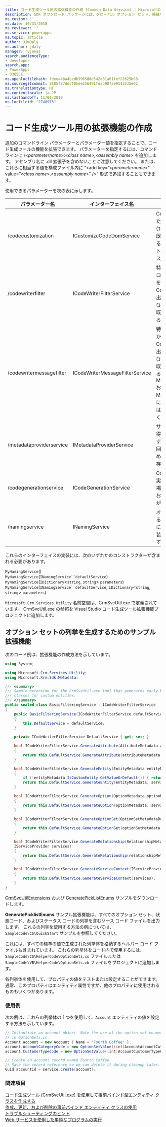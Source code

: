 ```yaml
---
title: コード生成ツール用の拡張機能の作成 (Common Data Service) | MicrosoftDocs
description: SDK ダウンロード パッケージには、グローバル オプション セット、候補リスト、状態、ステータスの値などすべてのオプション セット値の列挙体を生成するために使用できる、CrmSvcUtil コード生成ツールへの拡張が含まれています。
ms.custom: ''
ms.date: 10/31/2018
ms.reviewer: ''
ms.service: powerapps
ms.topic: article
author: JimDaly
ms.author: jdaly
manager: ryjones
search.audienceType:
- developer
search.app:
- PowerApps
- D365CE
ms.openlocfilehash: fdeea48a4bcdb996580d542a01a61fef22625b98
ms.sourcegitcommit: 8185f87dddf05ee256491feab9873e9143535e02
ms.translationtype: HT
ms.contentlocale: ja-JP
ms.lasthandoff: 11/01/2019
ms.locfileid: "2748973"
---
```

# <a name="create-extensions-for-the-code-generation-tool"></a>コード生成ツール用の拡張機能の作成

追加のコマンドライン パラメーターとパラメーター値を指定することで、コード生成ツールの機能を拡張できます。 パラメーターを指定するには、コマンド ラインに /\<*parametername*>:\<*class name*>,\<*assembly name*> を追加します。 アセンブリ名に .dll 拡張子を含めないことに注意してください。 または、これらに相当する値を構成ファイル内に “<add key=”\<*parametername*>” value=”\<*class name*>,\<*assembly name*>” />” 形式で追加することもできます。  

使用できるパラメーターを次の表に示します。  

|パラメーター名|インターフェイス名|内容|  
|--------------------|--------------------|-----------------|  
|/codecustomization|ICustomizeCodeDomService|CodeDOM の生成が完成した後で呼び出されます (`ICodeGenerationService` の既定のインスタンスを使用すると仮定します)。 候補リスト内の定数など、追加のクラスを生成するには便利です。|  
|/codewriterfilter|ICodeWriterFilterService|特定のオブジェクトまたはプロパティを生成するかどうかを判断するために CodeDOM の生成中に呼び出されます (`ICodeGenerationService` の既定のインスタンスを使用すると仮定します)。|  
|/codewritermessagefilter|ICodeWriterMessageFilterService|特定のメッセージを生成するかどうかを判断するために CodeDOM の生成中に呼び出されます (`ICodeGenerationService` の既定のインスタンスを使用すると仮定します)。 Microsoft.Crm.Sdk.Proxy.dll および Microsoft.Xrm.Sdk.dll で既に生成済みであるため、これは要求/応答で使用しないでください。|  
|/metadataproviderservice|IMetadataProviderService|サーバーからメタデータを取得するために呼び出されます。 生成プロセス中に複数回呼び出されることがあるため、データはキャッシュに保存する必要があります。|  
|/codegenerationservice|ICodeGenerationService|CodeDOM 生成の中心的な実装部分。 これを変更した場合、他の拡張機能が説明どおりに動作しなくなる可能性があります。|  
|/namingservice|INamingService|オブジェクトの名前を確認するために CodeDOM 生成中に呼び出されます (既定の実装を使用すると仮定します)。|

これらのインターフェイスの実装には、次のいずれかのコンストラクターが含まれる必要があります。

`MyNamingService`()<br />
`MyNamingService`(`INamingService``defaultService`)<br />
`MyNamingService`(`IDictionary`<`string`, `string`> `parameters`)<br />
`MyNamingService`(`INamingService``defaultService`, `IDictionary`<`string`, `string`> `parameters`)

`Microsoft.Crm.Services.Utility` 名前空間は、CrmSvcUtil.exe で定義されています。 CrmSvcUtil.exe の参照を Visual Studio コード生成ツール拡張機能プロジェクトに追加します。

<a name="Generate_Enums"></a>

## <a name="sample-extension-to-generate-enumerations-for-option-sets"></a>オプション セットの列挙を生成するためのサンプル拡張機能

次のコード例は、拡張機能の作成方法を示しています。  

```csharp
using System;

using Microsoft.Crm.Services.Utility;
using Microsoft.Xrm.Sdk.Metadata;

/// <summary>
/// Sample extension for the CrmSvcUtil.exe tool that generates early-bound
/// classes for custom entities.
/// </summary>
public sealed class BasicFilteringService : ICodeWriterFilterService
{
    public BasicFilteringService(ICodeWriterFilterService defaultService)
    {
        this.DefaultService = defaultService;
    }

    private ICodeWriterFilterService DefaultService { get; set; }

    bool ICodeWriterFilterService.GenerateAttribute(AttributeMetadata attributeMetadata, IServiceProvider services)
    {
        return this.DefaultService.GenerateAttribute(attributeMetadata, services);
    }

    bool ICodeWriterFilterService.GenerateEntity(EntityMetadata entityMetadata, IServiceProvider services)
    {
        if (!entityMetadata.IsCustomEntity.GetValueOrDefault()) { return false; }
        return this.DefaultService.GenerateEntity(entityMetadata, services);
    }

    bool ICodeWriterFilterService.GenerateOption(OptionMetadata optionMetadata, IServiceProvider services)
    {
        return this.DefaultService.GenerateOption(optionMetadata, services);
    }

    bool ICodeWriterFilterService.GenerateOptionSet(OptionSetMetadataBase optionSetMetadata, IServiceProvider services)
    {
        return this.DefaultService.GenerateOptionSet(optionSetMetadata, services);
    }

    bool ICodeWriterFilterService.GenerateRelationship(RelationshipMetadataBase relationshipMetadata, EntityMetadata otherEntityMetadata,
    IServiceProvider services)
    {
        return this.DefaultService.GenerateRelationship(relationshipMetadata, otherEntityMetadata, services);
    }

    bool ICodeWriterFilterService.GenerateServiceContext(IServiceProvider services)
    {
        return this.DefaultService.GenerateServiceContext(services);
    }
}

```

[CrmSvcUtilExtensions](https://code.msdn.microsoft.com/Create-extensions-for-the-b8b24d1d) および [GeneratePickListEnums](https://code.msdn.microsoft.com/Create-extensions-for-the-3dd56a27) サンプルをダウンロードします。 

**GeneratePicklistEnums** サンプル拡張機能は、すべてのオプション セット、状態コード、およびステータス コードの列挙を含むソース コード ファイルを出力します。 これらの列挙を使用する方法の例については、`SampleCode\CS\QuickStart` サンプルを参照してください。  

これには、すべての標準の値で生成された列挙体を格納するヘルパー コード ファイルも含まれています。 これらの列挙体をコード内で使用するには、`SampleCode\CS\HelperCode\OptionSets.cs` ファイルまたは `SampleCode\VB\HelperCode\OptionSets.vb` ファイルをプロジェクトに追加します。

各列挙体を使用して、プロパティの値をテストまたは設定することができます。 通常、このプロパティはエンティティ属性ですが、他のプロパティに使用されるものもいくつかあります。

### <a name="usage-example"></a>使用例

次の例は、これらの列挙体の 1 つを使用して、`Account` エンティティの値を設定する方法を示しています。

```csharp
// Instantiate an account object. Note the use of the option set enumerations defined
// in OptionSets.cs.
Account account = new Account { Name = "Fourth Coffee" };
account.AccountCategoryCode = new OptionSetValue((int)AccountAccountCategoryCode.PreferredCustomer);
account.CustomerTypeCode = new OptionSetValue((int)AccountCustomerTypeCode.Investor);

// Create an account record named Fourth Coffee.
// Save the record reference so we can delete it during cleanup later.
Guid accountId = service.Create(account);
```

### <a name="see-also"></a>関連項目

 [コード生成ツール (CrmSvcUtil.exe) を使用して事前バインド型エンティティ クラスを作成する](/dynamics365/customer-engagement/developer/create-early-bound-entity-classes-code-generation-tool)<br />
 [作成、更新、および削除の事前バインド エンティティ クラスの使用](/dynamics365/customer-engagement/developer/use-entity-class-create-update-delete)<br />
 [トラブルシューティングのヒント](/dynamics365/customer-engagement/developer/troubleshooting-tips)<br />
 [Web サービスを使用した単純なプログラムの実行](/dynamics365/customer-engagement/developer/simple-program-web-services)

